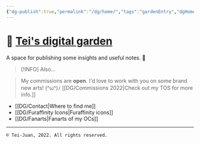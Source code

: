```yaml
---
{"dg-publish":true,"permalink":"/dg/home/","tags":"gardenEntry","dgHomeLink":true,"dgPassFrontmatter":false}
---
```



# 🌱 [Tei's digital garden](https://teijuan.netlify.app)
A space for publishing some insights and useful notes. 🌿

> [!INFO] Also...

> My commissions are **open**. 
> I'd love to work with you on some brand new arts! (^ω^)ﾉ
> [[DG/Commissions 2022|Check out my TOS for more info.]]

- [[DG/Contact|Where to find me]] 
- [[DG/Furaffinity Icons|Furaffinity icons]]
- [[DG/Fanarts|Fanarts of my OCs]]
____
	© Tei-Juan, 2022. All rights reserved.				